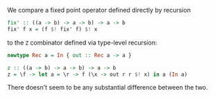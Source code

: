 We compare a fixed point operator defined directly by recursion

```haskell
fix' :: ((a -> b) -> a -> b) -> a -> b
fix' f x = (f $! fix' f) $! x
```

to the `Z` combinator defined via type-level recursion:

```haskell
newtype Rec a = In { out :: Rec a -> a }

z :: ((a -> b) -> a -> b) -> a -> b
z = \f -> let a = \r -> f (\x -> out r r $! x) in a (In a)
```

There doesn't seem to be any substantial difference between the two.
